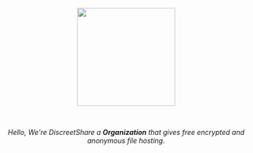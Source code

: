 <p align="center">  
    <img src="https://cdn.mycelium-ai.com/image.png" height="200"/>  
  </p>  
  <br>   
  
  <p align="center">  
    <em>  
      Hello, We're DiscreetShare a <b>Organization</b> that gives free encrypted and anonymous file hosting</a>. <br>  
      
